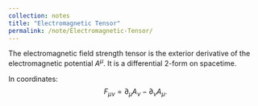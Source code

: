 ```yaml
---
collection: notes
title: "Electromagnetic Tensor"
permalink: /note/Electromagnetic-Tensor/
---
```

The electromagnetic field strength tensor is the exterior derivative of the electromagnetic potential $A^\mu$. It is a differential 2-form on spacetime.

In coordinates:
$$
F_{\mu\nu} = \partial_\mu A_\nu - \partial_\nu A_\mu.
$$